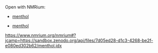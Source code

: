 Open with NMRium:
* <a href="https://www.nmrium.org/nmrium#?jcamp=https://sandbox.zenodo.org/api/files/7d05ed28-d1c3-4268-be2f-e080ed302b62/menthol.jdx" target="_blank">menthol</a>

* [menthol](https://www.nmrium.org/nmrium#?jcamp=https://sandbox.zenodo.org/api/files/7d05ed28-d1c3-4268-be2f-e080ed302b62/menthol.jdx)

https://www.nmrium.org/nmrium#?jcamp=https://sandbox.zenodo.org/api/files/7d05ed28-d1c3-4268-be2f-e080ed302b62/menthol.jdx

